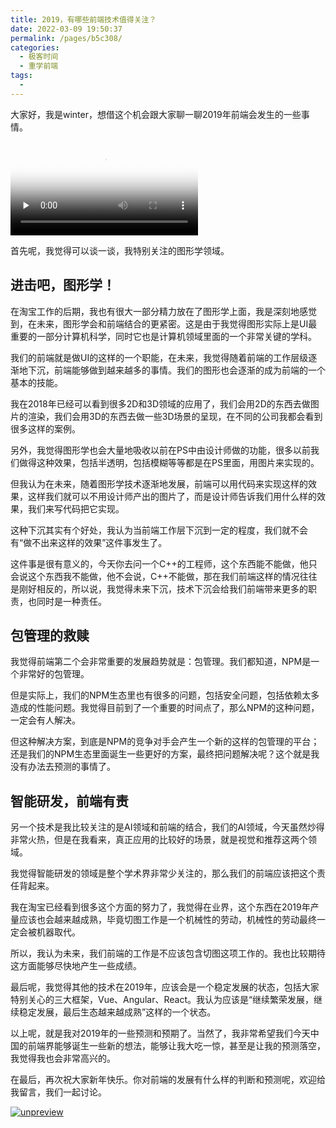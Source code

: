 ```yaml
---
title: 2019，有哪些前端技术值得关注？
date: 2022-03-09 19:50:37
permalink: /pages/b5c308/
categories:
  - 极客时间
  - 重学前端
tags:
  - 
---
```

<p>大家好，我是winter，想借这个机会跟大家聊一聊2019年前端会发生的一些事情。</p><p><video poster="https://static001.geekbang.org/resource/image/a0/10/a0546c4689896410a1808919eb63ad10.png" preload="none" controls=""><source src="https://media001.geekbang.org/customerTrans/fe4a99b62946f2c31c2095c167b26f9c/4010e2e0-16cfecae0c3-0000-0000-01d-dbacd.mp4" type="video/mp4"><source src="https://media001.geekbang.org/a6616e316d6d42bc8cfafc90151bbd09/8d76d01f5d4e45909a9a95af7150dafd-2ba878425340765427bcd402b49f1a21-sd.m3u8" type="application/x-mpegURL"><source src="https://media001.geekbang.org/a6616e316d6d42bc8cfafc90151bbd09/8d76d01f5d4e45909a9a95af7150dafd-eae7b4a51e00610064284515be52cd6b-hd.m3u8" type="application/x-mpegURL"></video></p><p>首先呢，我觉得可以谈一谈，我特别关注的图形学领域。</p><h2>进击吧，图形学！</h2><p>在淘宝工作的后期，我也有很大一部分精力放在了图形学上面，我是深刻地感觉到，在未来，图形学会和前端结合的更紧密。这是由于我觉得图形实际上是UI最重要的一部分计算机科学，同时它也是计算机领域里面的一个非常关键的学科。</p><p>我们的前端就是做UI的这样的一个职能，在未来，我觉得随着前端的工作层级逐渐地下沉，前端能够做到越来越多的事情。我们的图形也会逐渐的成为前端的一个基本的技能。</p><p>我在2018年已经可以看到很多2D和3D领域的应用了，我们会用2D的东西去做图片的渲染，我们会用3D的东西去做一些3D场景的呈现，在不同的公司我都会看到很多这样的案例。</p><p>另外，我觉得图形学也会大量地吸收以前在PS中由设计师做的功能，很多以前我们做得这种效果，包括半透明，包括模糊等等都是在PS里面，用图片来实现的。</p><p>但我认为在未来，随着图形学技术逐渐地发展，前端可以用代码来实现这样的效果，这样我们就可以不用设计师产出的图片了，而是设计师告诉我们用什么样的效果，我们来写代码把它实现。</p><p>这种下沉其实有个好处，我认为当前端工作层下沉到一定的程度，我们就不会有“做不出来这样的效果”这件事发生了。</p><!-- [[[read_end]]] --><p>这件事是很有意义的，今天你去问一个C++的工程师，这个东西能不能做，他只会说这个东西我不能做，他不会说，C++不能做，那在我们前端这样的情况往往是刚好相反的，所以说，我觉得未来下沉，技术下沉会给我们前端带来更多的职责，也同时是一种责任。</p><h2>包管理的救赎</h2><p>我觉得前端第二个会非常重要的发展趋势就是：包管理。我们都知道，NPM是一个非常好的包管理。</p><p>但是实际上，我们的NPM生态里也有很多的问题，包括安全问题，包括依赖太多造成的性能问题。我觉得目前到了一个重要的时间点了，那么NPM的这种问题，一定会有人解决。</p><p>但这种解决方案，到底是NPM的竞争对手会产生一个新的这样的包管理的平台；还是我们的NPM生态里面诞生一些更好的方案，最终把问题解决呢？这个就是我没有办法去预测的事情了。</p><h2>智能研发，前端有责</h2><p>另一个技术是我比较关注的是AI领域和前端的结合，我们的AI领域，今天虽然炒得非常火热，但是在我看来，真正应用的比较好的场景，就是视觉和推荐这两个领域。</p><p>我觉得智能研发的领域是整个学术界非常少关注的，那么我们的前端应该把这个责任背起来。</p><p>我在淘宝已经看到很多这个方面的努力了，我觉得在业界，这个东西在2019年产量应该也会越来越成熟，毕竟切图工作是一个机械性的劳动，机械性的劳动最终一定会被机器取代。</p><p>所以，我认为未来，我们前端的工作是不应该包含切图这项工作的。我也比较期待这方面能够尽快地产生一些成绩。</p><p>最后呢，我觉得其他的技术在2019年，应该会是一个稳定发展的状态，包括大家特别关心的三大框架，Vue、Angular、React。我认为应该是“继续繁荣发展，继续稳定发展，最后生态越来越成熟”这样的一个状态。</p><p>以上呢，就是我对2019年的一些预测和预期了。当然了，我非常希望我们今天中国的前端界能够诞生一些新的想法，能够让我大吃一惊，甚至是让我的预测落空，我觉得我也会非常高兴的。</p><p>在最后，再次祝大家新年快乐。你对前端的发展有什么样的判断和预测呢，欢迎给我留言，我们一起讨论。</p><p><a href="https://time.geekbang.org/column/intro/154?utm_term=zeusL6497&amp;utm_source=app&amp;utm_medium=geektime&amp;utm_campaign=onsell&amp;utm_content=0212textlink"><img src="https://static001.geekbang.org/resource/image/7c/b1/7ca7c24e92d25bde2e8609ed5386b5b1.jpg" alt="unpreview"></a></p>